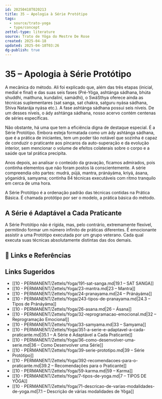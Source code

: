 ```yaml
---
id: 20250418T020213
title: 35 – Apologia à Série Protótipo
tags:
  - source/trato-yoga
  - type/concept
zettel-type: literature
source: Trato de Yôga do Mestre De Rose
created: 2025-04-18
updated: 2025-04-18T03:26
dg-publish: true
---
```


# 35 – Apologia à Série Protótipo

A mecânica do método. Ali foi explicado que, além das três etapas (inicial, medial e final) e das suas seis fases (Pré-Yôga, ashtánga sádhana, bhúta shuddhi, maithuna, kundaliní, samádhi), o SwáSthya oferece ainda as técnicas suplementares (sat sanga, sat chakra, satguru nyása sádhana, Shiva Natarája nyása etc.). A fase ashtánga sádhana possui seis níveis. De um desses níveis, o ády ashtánga sádhana, nosso acervo contém centenas de séries específicas.

Não obstante, há uma que tem a eficiência digna de destaque especial. É a Série Protótipo. Embora esteja formatada como um ády ashtánga sádhana, que é a prática de iniciantes, tem um poder tão notável que sozinha é capaz de conduzir o praticante aos píncaros da auto-superação e da evolução interior, sem mencionar o volume de efeitos colaterais sobre o corpo e a saúde que tal prática precipita.

Anos depois, ao analisar o conteúdo da gravação, ficamos admirados, pois continha elementos que não foram postos lá conscientemente. A série compreendia oito partes: mudrá, pújá, mantra, pránáyáma, kriyá, ásana, yôganidrá, samyama; continha 84 técnicas executáveis com ritmo tranquilo em cerca de uma hora.

A Série Protótipo é a ordenação padrão das técnicas contidas na Prática Básica. É chamada protótipo por ser o modelo, a prática básica do método.

## A Série é Adaptável a Cada Praticante

A Série Protótipo não é rígida, mas, pelo contrário, extremamente flexível, permitindo formar um número infinito de práticas diferentes. É emocionante assistir a uma Protótipo executada por um grupo veterano. Cada qual executa suas técnicas absolutamente distintas das dos demais.

## 🔗 Links e Referências

## Links Sugeridos

- [[10 - PERMANENT/Zettels/Yoga/191-sat-sanga.md\|19.1 – SAT SANGA]]
- [[10 - PERMANENT/Zettels/Yoga/23-mantra.md\|23 – Mantra]]
- [[10 - PERMANENT/Zettels/Yoga/24-pranayama.md\|24 – Pránáyáma]]
- [[10 - PERMANENT/Zettels/Yoga/243-tipos-de-pranayama.md\|24.3 – Tipos de Pránáyáma]]
- [[10 - PERMANENT/Zettels/Yoga/26-asana.md\|26 – Ásana]]
- [[10 - PERMANENT/Zettels/Yoga/32-reprogramacao-emocional.md\|32 – Reprogramação Emocional]]
- [[10 - PERMANENT/Zettels/Yoga/33-samyama.md\|33 – Samyama]]
- [[10 - PERMANENT/Zettels/Yoga/351-a-serie-e-adaptavel-a-cada-praticante.md\|35.1 – A Série é Adaptável a Cada Praticante]]
- [[10 - PERMANENT/Zettels/Yoga/36-como-desenvolver-uma-serie.md\|36 – Como Desenvolver uma Série]]
- [[10 - PERMANENT/Zettels/Yoga/39-serie-prototipo.md\|39 – Série Protótipo]]
- [[10 - PERMANENT/Zettels/Yoga/392-recomendacoes-para-o-praticante.md\|39.2 – Recomendações para o Praticante]]
- [[10 - PERMANENT/Zettels/Yoga/59-karma.md\|59 – Karma]]
- [[10 - PERMANENT/Zettels/Yoga/7-tipos-de-yoga.md\|7 – TIPOS DE YÔGA]]
- [[10 - PERMANENT/Zettels/Yoga/71-descricao-de-varias-modalidades-de-yoga.md\|7.1 – Descrição de várias modalidades de Yôga]]